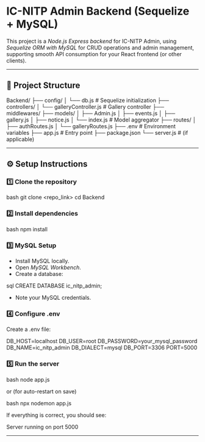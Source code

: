 # IC-NITP Admin Backend (Sequelize + MySQL)

This project is a *Node.js Express backend* for IC-NITP Admin, using *Sequelize ORM with MySQL* for CRUD operations and admin management, supporting smooth API consumption for your React frontend (or other clients).

---

## 📂 Project Structure


Backend/
├── config/
│   └── db.js                  # Sequelize initialization
├── controllers/
│   └── galleryController.js   # Gallery controller
├── middlewares/
├── models/
│   ├── Admin.js
│   ├── events.js
│   ├── gallery.js
│   ├── notice.js
│   └── index.js               # Model aggregator
├── routes/
│   ├── authRoutes.js
│   └── galleryRoutes.js
├── .env                        # Environment variables
├── app.js                      # Entry point
├── package.json
└── server.js                   # (if applicable)


---

## ⚙ Setup Instructions

### 1️⃣ Clone the repository

bash
git clone <repo_link>
cd Backend


### 2️⃣ Install dependencies

bash
npm install


### 3️⃣ MySQL Setup

* Install MySQL locally.
* Open *MySQL Workbench*.
* Create a database:

sql
CREATE DATABASE ic_nitp_admin;


* Note your MySQL credentials.

### 4️⃣ Configure .env

Create a .env file:


DB_HOST=localhost
DB_USER=root
DB_PASSWORD=your_mysql_password
DB_NAME=ic_nitp_admin
DB_DIALECT=mysql
DB_PORT=3306
PORT=5000


### 5️⃣ Run the server

bash
node app.js


or (for auto-restart on save)

bash
npx nodemon app.js


If everything is correct, you should see:


Server running on port 5000


---
